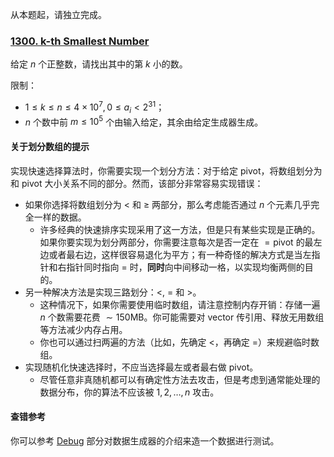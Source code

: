 从本题起，请独立完成。

### [1300. k-th Smallest Number](https://acm.sjtu.edu.cn/OnlineJudge/problem?problem_id=1299)

给定 $n$ 个正整数，请找出其中的第 $k$ 小的数。

限制：

* $1 \leq k \leq n \leq 4\times 10 ^ 7, 0 \leq a_i < 2^{31}$；
* $n$ 个数中前 $m \leq 10 ^ 5$ 个由输入给定，其余由给定生成器生成。 

#### 关于划分数组的提示

实现快速选择算法时，你需要实现一个划分方法：对于给定 pivot，将数组划分为和 pivot 大小关系不同的部分。然而，该部分非常容易实现错误：

* 如果你选择将数组划分为 $<$ 和 $\geq$ 两部分，那么考虑能否通过 $n$ 个元素几乎完全一样的数据。
    * 许多经典的快速排序实现采用了这一方法，但是只有某些实现是正确的。如果你要实现为划分两部分，你需要注意每次是否一定在 $=\mathrm{pivot}$ 的最左边或者最右边，这样很容易退化为平方；有一种奇怪的解决方式是当左指针和右指针同时指向 $=$ 时，**同时**向中间移动一格，以实现均衡两侧的目的。
* 另一种解决方法是实现三路划分：$<$, $=$ 和 $>$。
    * 这种情况下，如果你需要使用临时数组，请注意控制内存开销：存储一遍 $n$ 个数需要花费 $\sim 150\mathrm{MB}$。你可能需要对 vector 传引用、释放无用数组等方法减少内存占用。
    * 你也可以通过扫两遍的方法（比如，先确定 $<$，再确定 $=$）来规避临时数组。
* 实现随机化快速选择时，不应当选择最左或者最右做 pivot。
    * 尽管任意非真随机都可以有确定性方法去攻击，但是考虑到通常能处理的数据分布，你的算法不应该被 $1, 2, \dots, n$ 攻击。

#### 查错参考

你可以参考 [Debug](/debug/make_data) 部分对数据生成器的介绍来造一个数据进行测试。